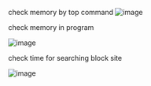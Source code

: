 check memory by top command
![image](https://github.com/user-attachments/assets/b4b7bf75-a730-4fce-b84b-1f75796454bc)


check memory in program

![image](https://github.com/user-attachments/assets/14eab61a-5db5-4d2e-b250-e876c34b2723)

check time for searching block site

![image](https://github.com/user-attachments/assets/0ab31b3a-9d32-4996-b89e-b75c7f5574fb)
